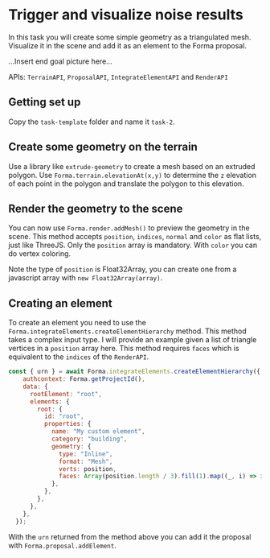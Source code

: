 # Trigger and visualize noise results

In this task you will create some simple geometry as a triangulated mesh.
Visualize it in the scene and add it as an element to the Forma proposal.

...Insert end goal picture here...

APIs: `TerrainAPI`, `ProposalAPI`, `IntegrateElementAPI` and `RenderAPI`

## Getting set up

Copy the `task-template` folder and name it `task-2`.

## Create some geometry on the terrain

Use a library like `extrude-geometry` to create a mesh based on an extruded polygon.
Use `Forma.terrain.elevationAt(x,y)` to determine the `z` elevation of each point 
in the polygon and translate the polygon to this elevation.


## Render the geometry to the scene

You can now use `Forma.render.addMesh()` to preview the geometry in the scene.
This method accepts `position`, `indices`, `normal` and `color` as flat lists, just like ThreeJS.
Only the `position` array is mandatory. With `color` you can do vertex coloring. 

Note the type of `position` is Float32Array, you can create one from a javascript array with `new Float32Array(array)`.

## Creating an element

To create an element you need to use the `Forma.integrateElements.createElementHierarchy` method.
This method takes a complex input type. I will provide an example given a list of triangle vertices in 
a `position` array here. This method requires `faces` which is equivalent to the `indices` of the `RenderAPI`.


```js
const { urn } = await Forma.integrateElements.createElementHierarchy({
    authcontext: Forma.getProjectId(),
    data: {
      rootElement: "root",
      elements: {
        root: {
          id: "root",
          properties: {
            name: "My custom element",
            category: "building",
            geometry: {
              type: "Inline",
              format: "Mesh",
              verts: position,
              faces: Array(position.length / 3).fill(1).map((_, i) => i)
            },
          },
        },
      },
    },
  });
```

With the `urn` returned from the method above you can add it the proposal 
with `Forma.proposal.addElement`. 